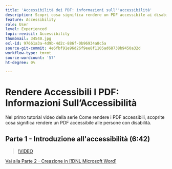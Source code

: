 ```yaml
---
title: 'Accessibilità dei PDF: informazioni sull''accessibilità'
description: Scopri cosa significa rendere un PDF accessibile ai disabili
feature: Accessibility
role: User
level: Experienced
topic-revisit: Accessibility
thumbnail: 34540.jpg
exl-id: 97661a3a-4d9b-4d2c-886f-0b96934a8c5a
source-git-commit: 4e6fbf91e96d26f9ee8f1105ad68738b9450a32d
workflow-type: tm+mt
source-wordcount: '57'
ht-degree: 0%

---
```


# Rendere Accessibili I PDF: Informazioni Sull’Accessibilità

Nel primo tutorial video della serie Come rendere i PDF accessibili, scoprite cosa significa rendere un PDF accessibile alle persone con disabilità.

## Parte 1 - Introduzione all&#39;accessibilità (6:42)

>[!VIDEO](https://video.tv.adobe.com/v/34540?quality=12&learn=on&hidetitle=true)

[Vai alla Parte 2 - Creazione in [!DNL Microsoft Word]](authoring-in-word.md)